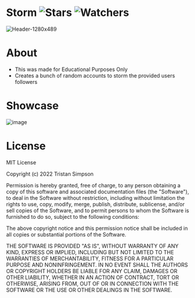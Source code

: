 # Storm ![Stars](https://img.shields.io/github/stars/realTristan/SpotifyBooster?color=brightgreen) ![Watchers](https://img.shields.io/github/watchers/realTristan/SpotifyBooster?label=Watchers)
![Header-1280x489](https://user-images.githubusercontent.com/75189508/186448018-50f49ca9-e61f-43b6-8751-b88e84fb4bd2.png)

# About

- This was made for Educational Purposes Only
- Creates a bunch of random accounts to storm the provided users followers

# Showcase
![image](https://user-images.githubusercontent.com/75189508/183304205-ff81a358-d4d7-4dcf-b47b-837194c5b1ae.png)

# License
MIT License

Copyright (c) 2022 Tristan Simpson

Permission is hereby granted, free of charge, to any person obtaining a copy of this software and associated documentation files (the "Software"), to deal in the Software without restriction, including without limitation the rights to use, copy, modify, merge, publish, distribute, sublicense, and/or sell copies of the Software, and to permit persons to whom the Software is furnished to do so, subject to the following conditions:

The above copyright notice and this permission notice shall be included in all copies or substantial portions of the Software.

THE SOFTWARE IS PROVIDED "AS IS", WITHOUT WARRANTY OF ANY KIND, EXPRESS OR IMPLIED, INCLUDING BUT NOT LIMITED TO THE WARRANTIES OF MERCHANTABILITY, FITNESS FOR A PARTICULAR PURPOSE AND NONINFRINGEMENT. IN NO EVENT SHALL THE AUTHORS OR COPYRIGHT HOLDERS BE LIABLE FOR ANY CLAIM, DAMAGES OR OTHER LIABILITY, WHETHER IN AN ACTION OF CONTRACT, TORT OR OTHERWISE, ARISING FROM, OUT OF OR IN CONNECTION WITH THE SOFTWARE OR THE USE OR OTHER DEALINGS IN THE SOFTWARE.
